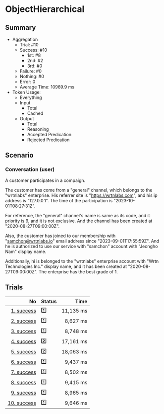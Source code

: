 # ObjectHierarchical
## Summary
  - Aggregation
    - Trial: #10
    - Success: #10
      - 1st: #8
      - 2nd: #2
      - 3rd: #0
    - Failure: #0
    - Nothing: #0
    - Error: 0
    - Average Time: 10969.9 ms
  - Token Usage:
    - Everything
    - Input
      - Total
      - Cached
    - Output
      - Total
      - Reasoning
      - Accepted Predication
      - Rejected Predication

## Scenario
### Conversation (user)
A customer participates in a compaign.

The customer has come from a "general" channel,
which belongs to the "wrtnlabs" enterprise.
His referrer site is "https://wrtnlabs.com",
and his ip address is "127.0.0.1".
The time of the participation is "2023-10-01T08:27:31Z".

For reference, the "general" channel's name is same as its code,
and it priority is 9, and it is not exclusive. And the channel
has been created at "2020-08-27T09:00:00Z".

Also, the customer has joined to our membership with
"samchon@wrtnlabs.io" email address since "2023-09-01T17:55:59Z".
And he is authorized to use our service with "samchon" account
with "Jeongho Nam" display name.

Additionally, hi is belonged to the "wrtnlabs" enterprise account
with "Wrtn Technologies Inc." display name, and it has been created at
"2020-08-27T09:00:00Z". The enterprise has the best grade of 1.

## Trials
No | Status | Time
---:|:-------|------:
[1. success](./trials/1.success.json) | 1️⃣ | 11,135 ms
[2. success](./trials/2.success.json) | 1️⃣ | 8,627 ms
[3. success](./trials/3.success.json) | 1️⃣ | 8,748 ms
[4. success](./trials/4.success.json) | 2️⃣ | 17,161 ms
[5. success](./trials/5.success.json) | 2️⃣ | 18,063 ms
[6. success](./trials/6.success.json) | 1️⃣ | 9,437 ms
[7. success](./trials/7.success.json) | 1️⃣ | 8,502 ms
[8. success](./trials/8.success.json) | 1️⃣ | 9,415 ms
[9. success](./trials/9.success.json) | 1️⃣ | 8,965 ms
[10. success](./trials/10.success.json) | 1️⃣ | 9,646 ms